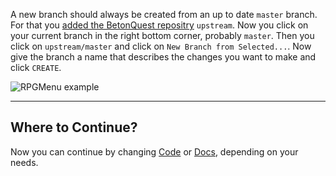 A new branch should always be created from an up to date `master` branch.
For that you [added the BetonQuest repositry](../Setup-Project.md#adding-remote-repository) `upstream`.
Now you click on your current branch in the right bottom corner, probably `master`.
Then you click on `upstream/master` and click on `New Branch from Selected...`.
Now give the branch a name that describes the changes you want to make and click `CREATE`.

<span class="centered">![RPGMenu example](../../media/content/Participate/Progress/Create-a-new-Branch.png)</span>

---
## Where to Continue?
Now you can continue by changing [Code](Code/index.md#maven-verify) or [Docs](Docs/index.md), depending on your needs.
